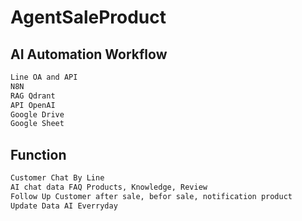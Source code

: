 # AgentSaleProduct

## AI Automation Workflow
```bash
Line OA and API
N8N
RAG Qdrant
API OpenAI
Google Drive
Google Sheet
```

## Function
```bash
Customer Chat By Line
AI chat data FAQ Products, Knowledge, Review
Follow Up Customer after sale, befor sale, notification product
Update Data AI Everryday
```

